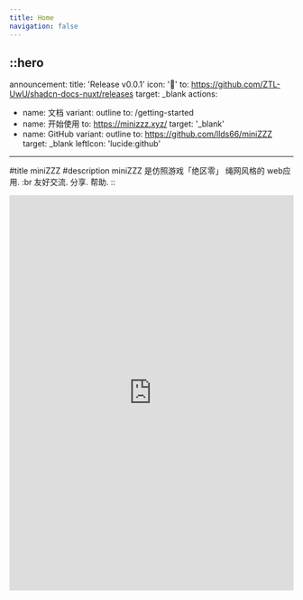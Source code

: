 ```yaml
---
title: Home
navigation: false
---
```


::hero
---
announcement:
  title: 'Release v0.0.1'
  icon: '🎉'
  to: https://github.com/ZTL-UwU/shadcn-docs-nuxt/releases
  target: _blank
actions:
  - name: 文档
    variant: outline
    to: /getting-started
  - name: 开始使用
    to: https://minizzz.xyz/
    target: '_blank'
  - name: GitHub
    variant: outline
    to: https://github.com/llds66/miniZZZ
    target: _blank
    leftIcon: 'lucide:github'
---

#title
miniZZZ
#description
miniZZZ 是仿照游戏「绝区零」 绳网风格的 web应用. 
:br 友好交流. 分享. 帮助.
::

<div class="border rounded-lg shadow-md">
  <iframe src="https://minizzz.xyz/" height="700" width="100%" class="rounded-lg" scrolling="no" frameborder="0">
</div>

